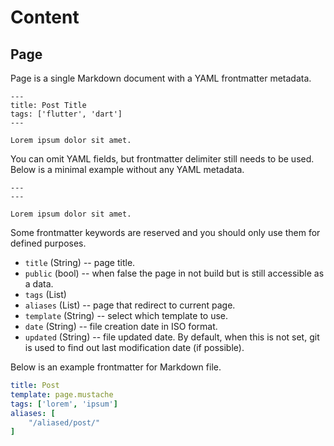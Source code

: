 # Content

## Page

Page is a single Markdown document with a YAML frontmatter metadata.

```
---
title: Post Title
tags: ['flutter', 'dart']
---

Lorem ipsum dolor sit amet.
```

You can omit YAML fields, but frontmatter delimiter still needs to be used. Below is a minimal example without any YAML metadata.

```
---
---

Lorem ipsum dolor sit amet.
```

Some frontmatter keywords are reserved and you should only use them for defined purposes.

* `title` (String) -- page title.
* `public` (bool) -- when false the page in not build but is still accessible as a data.
* `tags` (List)
* `aliases` (List) -- page that redirect to current page.
* `template` (String) -- select which template to use.
* `date` (String) -- file creation date in ISO format.
* `updated` (String) -- file updated date. By default, when this is not set, git is used to find out last modification date (if possible).

Below is an example frontmatter for Markdown file.

```yaml
title: Post
template: page.mustache
tags: ['lorem', 'ipsum']
aliases: [
    "/aliased/post/"
]
```